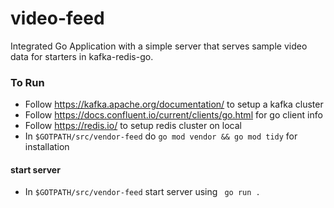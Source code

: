 # video-feed
Integrated Go Application with a simple server that serves sample video data for starters in kafka-redis-go.  


### To Run
* Follow  https://kafka.apache.org/documentation/ to setup a kafka cluster
* Follow  https://docs.confluent.io/current/clients/go.html for go client info
* Follow  https://redis.io/ to setup redis cluster on local
* In ```$GOTPATH/src/vendor-feed``` do  ```go mod vendor && go mod tidy``` for installation 

#### start server
* In ```$GOTPATH/src/vendor-feed``` start server using ``` go run .```



